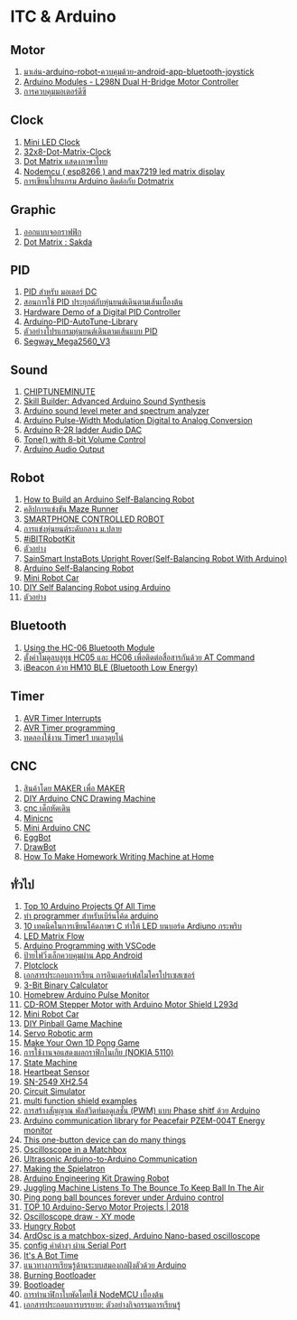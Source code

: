 # ITC & Arduino

<h2>Motor </h2>
<ol>
  <li> <a href="http://thaiopensource.org/%E0%B8%A1%E0%B8%B2%E0%B9%80%E0%B8%A5%E0%B9%88%E0%B8%99-arduino-robot-%E0%B8%84%E0%B8%A7%E0%B8%9A%E0%B8%84%E0%B8%B8%E0%B8%A1%E0%B8%94%E0%B9%89%E0%B8%A7%E0%B8%A2-android-app-bluetooth-joystick-%E0%B8%81/">มาเล่น-arduino-robot-ควบคุมด้วย-android-app-bluetooth-joystick</a></li>
  <li> <a href="https://www.instructables.com/id/Arduino-Modules-L298N-Dual-H-Bridge-Motor-Controll/">Arduino Modules - L298N Dual H-Bridge Motor Controller</a></li>
  <li> <a href="https://www.ioxhop.com/article/99/%E0%B8%81%E0%B8%B2%E0%B8%A3%E0%B8%84%E0%B8%A7%E0%B8%9A%E0%B8%84%E0%B8%B8%E0%B8%A1%E0%B8%A1%E0%B8%AD%E0%B9%80%E0%B8%95%E0%B8%AD%E0%B8%A3%E0%B9%8C%E0%B8%94%E0%B8%B5%E0%B8%8B%E0%B8%B5?fbclid=IwAR0JKo-iTfs7XFO-1knfLJhEn0jcEHd5qx_mcj1P0ApHWc4cyECSUgx-NSw">การควบคุมมอเตอร์ดีซี</a></li>  

</ol>  

<h2>Clock </h2>
<ol>
    <li> <a href="https://123led.wordpress.com/mini-led-clock/">Mini LED Clock</a></li>
    <li> <a href="https://github.com/ioxhop/32x8-Dot-Matrix-Clock/tree/master/Clock_ESP8266">32x8-Dot-Matrix-Clock</a></li>  
    <li> <a href="https://www.youtube.com/user/mrcybero/search?query=DOT">Dot Matrix แสดงภาษาไทย</a></li>
    <li> <a href="https://www.youtube.com/watch?v=dzuMXUQwKx8&feature=youtu.be">Nodemcu ( esp8266 ) and max7219 led matrix display</a></li>  
    <li> <a href="https://www.youtube.com/watch?v=GjYIhbgLgCc">การเขียนโปรแกรม Arduino ติดต่อกับ Dotmatrix</a></li>  
</ol>    

<h2>Graphic </h2>
<ol>
    <li> <a href="https://www.facebook.com/groups/arduino.thai/permalink/3079294805446609/">ออกแบบจอกราฟฟิก</a></li>  
    <li> <a href="https://www.facebook.com/groups/arduino.thai/permalink/3443815432327876/">Dot Matrix : Sakda </a></li>    
</ol>  

<h2>PID </h2>
<ol>
    <li> <a href="https://medium.com/@waratep/pid-%E0%B8%AA%E0%B8%B3%E0%B8%AB%E0%B8%A3%E0%B8%B1%E0%B8%9A-%E0%B8%A1%E0%B8%AD%E0%B9%80%E0%B8%95%E0%B8%AD%E0%B8%A3%E0%B9%8C-dc-8014f79b5a7d">PID สำหรับ มอเตอร์ DC</a></li>
    <li> <a href="https://www.youtube.com/watch?v=zVbqXbINK68">สอนการใช้ PID ประยุกต์กับหุ่นยนต์เดินตามเส้นเบื้องต้น</a></li>
    <li> <a href="https://www.youtube.com/watch?v=fusr9eTceEo">Hardware Demo of a Digital PID Controller</a></li>
    <li> <a href="https://github.com/br3ttb/Arduino-PID-AutoTune-Library">Arduino-PID-AutoTune-Library</a></li>
    <li> <a href="http://www.princebot.net/article/12/%E0%B8%95%E0%B8%B1%E0%B8%A7%E0%B8%AD%E0%B8%A2%E0%B9%88%E0%B8%B2%E0%B8%87%E0%B9%82%E0%B8%9B%E0%B8%A3%E0%B9%81%E0%B8%81%E0%B8%A3%E0%B8%A1%E0%B8%AB%E0%B8%B8%E0%B9%88%E0%B8%99%E0%B8%A2%E0%B8%99%E0%B8%95%E0%B9%8C%E0%B9%80%E0%B8%94%E0%B8%B4%E0%B8%99%E0%B8%95%E0%B8%B2%E0%B8%A1%E0%B9%80%E0%B8%AA%E0%B9%89%E0%B8%99%E0%B9%81%E0%B8%9A%E0%B8%9A-pid-%E0%B8%A2%E0%B9%89%E0%B8%B3%E0%B8%99%E0%B8%B0%E0%B8%95%E0%B8%B1%E0%B8%A7%E0%B8%AD%E0%B8%A2%E0%B9%88%E0%B8%B2%E0%B8%87-555?fbclid=IwAR2NVzwmXdKiw4FscjEYYgxv3u5igfzFLtJnnEiq31QDFzd4GaytqM1-DLo">ตัวอย่างโปรแกรมหุ่นยนต์เดินตามเส้นแบบ PID</a></li>
    <li> <a href="https://github.com/QuadTinnakon/Segway_Mega2560_V3">Segway_Mega2560_V3 </a></li>
</ol> 

<h2>Sound </h2>
<ol>
    <li> <a href="http://chiptuneminute.blogspot.com/">CHIPTUNEMINUTE </a></li>
    <li> <a href="https://makezine.com/projects/make-35/advanced-arduino-sound-synthesis/">Skill Builder: Advanced Arduino Sound Synthesis </a></li>  
    <li> <a href="https://blog.yavilevich.com/2016/08/arduino-sound-level-meter-and-spectrum-analyzer/">Arduino sound level meter and spectrum analyzer </a></li>
    <li> <a href="https://www.instructables.com/id/Arduino-Pulse-Width-Modulation-Digital-to-Analog-C/">Arduino Pulse-Width Modulation Digital to Analog Conversion </a></li>
    <li> <a href="http://pcarduino.blogspot.com/2013/11/arduino-r-2r-ladder-audio-dac.html">Arduino R-2R ladder Audio DAC </a></li>  
    <li> <a href="https://create.arduino.cc/projecthub/connornishijima/tone-with-8-bit-volume-control-no-extra-components-370c66?ref=platform&ref_id=424_recent___&offset=8">Tone() with 8-bit Volume Control </a></li>
    <li> <a href="https://www.instructables.com/id/Arduino-Audio-Output/">Arduino Audio Output</a></li>  
  </ol> 

<h2>Robot </h2>
<ol>
  <li> <a href="https://maker.pro/arduino/projects/build-arduino-self-balancing-robot/">How to Build an Arduino Self-Balancing Robot </a></li>  
  <li> <a href="https://www.facebook.com/groups/248804759327872/permalink/295699811305033/">คลิปการแข่งขัน Maze Runner </a></li>  
  <li> <a href="https://www.instructables.com/id/SMARTPHONE-CONTROLLED-ROBOT-USING-BLE-40-/?fbclid=IwAR29miQnXxocnD0syK2yWMxKFcAdHk2_vFhQHyx5Jjn3rdmpHoHi2tfVg3g">SMARTPHONE CONTROLLED ROBOT </a></li>
  <li> <a href="https://www.facebook.com/krumonrobot/videos/2779247108756002/">การแข่งหุ่นยนต์ระดับกลาง ม.ปลาย </a></li>
  <li> <a href="https://www.facebook.com/watch/?v=482581338920494">#iBITRobotKit </a></li>
  <li> <a href="https://www.facebook.com/watch/?v=289365478400888">ตัวอย่าง </a></li>  
  <li> <a href="https://www.instructables.com/id/InstaBots-Upright-Rover/">SainSmart InstaBots Upright Rover(Self-Balancing Robot With Arduino) </a></li>    
  <li> <a href="https://www.instructables.com/id/Arduino-Self-Balancing-Robot-1/?fbclid=IwAR0GhxMe6stV3ckEICx9YI5F6jkDXjyIZXFTp3wGXKFYKbfdRrUqtId0wLU">Arduino Self-Balancing Robot</a></li>      
  <li> <a href="https://www.youtube.com/watch?v=ETPhiqBqXEY&fbclid=IwAR10eX_h0YlIIHorL2tO662mTfQun0A1aRjzYKv1ebtaX-Qgm9Y03PthtLw">Mini Robot Car </a></li>    
  <li> <a href="https://circuitdigest.com/microcontroller-projects/arduino-based-self-balancing-robot?fbclid=IwAR04Ub61W0Xh3NxR3Vi8CqqGMzwj_lMzpiTOMSvCRGp4_YwMF3Khw6Lveew">DIY Self Balancing Robot using Arduino </a></li>  
  <li> <a href="https://www.facebook.com/watch/?v=289365478400888">ตัวอย่าง </a></li>    
  </ol> 
  
<h2>Bluetooth </h2>
<ol>
    <li> <a href="https://mcuoneclipse.com/2013/06/19/using-the-hc-06-bluetooth-module/">Using the HC-06 Bluetooth Module </a></li> 
    <li> <a href="https://archive.cmmakerclub.com/2016/10/micro/arduino-2/arduino-%E0%B8%95%E0%B8%B1%E0%B9%89%E0%B8%87%E0%B8%84%E0%B9%88%E0%B8%B2%E0%B9%82%E0%B8%A1%E0%B8%94%E0%B8%B9%E0%B8%A5%E0%B8%9A%E0%B8%A5%E0%B8%B9%E0%B8%97%E0%B8%B9%E0%B8%98-hc05-%E0%B9%81%E0%B8%A5/">ตั้งค่าโมดูลบลูทูธ HC05 และ HC06 เพื่อติดต่อสื่อสารกันด้วย AT Command </a></li>   
    <li> <a href="http://noderedsupotsaeea.blogspot.com/2017/01/ibeacon-hm10-ble-bluetooth-low-energy.html">iBeacon ด้วย HM10 BLE (Bluetooth Low Energy)  </a></li> 
 </ol> 
 
 <h2>Timer </h2>
<ol>
    <li> <a href="http://exploreembedded.com/wiki/AVR_Timer_Interrupts">AVR Timer Interrupts  </a></li>    
    <li> <a href="https://exploreembedded.com/wiki/AVR_Timer_programming">AVR Timer programming   </a></li>    
    <li> <a href="https://menglab.blogspot.com/2018/06/timer1.html?m=1&fbclid=IwAR19pEAIHbdNqHlYlcuVS3bGg2D3Fqc9xmtM0lg5PPiOW4jM1oXkp8dGLDQ">ทดลองใช้งาน Timer1 บนอาดุยโน่   </a></li>      
</ol>   
 
<h2>CNC </h2>
<ol> 
    <li> <a href="https://www.zonemaker.com/">สินค้าโดย MAKER เพื่อ MAKER </a></li> 
    <li> <a href="https://www.instructables.com/id/DIY-Arduino-Drawing-Machine/">DIY Arduino CNC Drawing Machine </a></li> 
    <li> <a href="https://aofcnc.blogspot.com/">cnc เด็กหัดเดิน  </a></li> 
    <li> <a href="http://panmaneecnc.blogspot.com/2017/04/cnc-controller-estlcam.html">Minicnc  </a></li> 
    <li> <a href="https://create.arduino.cc/projecthub/me_zain/mini-arduino-cnc-7e4e30?ref=platform&ref_id=424_recent_30days__&offset=7">Mini Arduino CNC </a></li> 
    <li> <a href="https://www.facebook.com/watch/?v=361326701170840">EggBot </a></li>   
    <li> <a href="https://hackaday.com/2018/09/16/drawbot-badge-represents-the-cnc-world-in-badge-design/?fbclid=IwAR2vH6CknObMbmIQS4-zJtGG3SmvESfHda_eEAvmeM2Q4w30W6dAWlu2gVg">DrawBot </a></li>   
    <li> <a href="https://www.youtube.com/watch?v=nkO8--Zyl8w&fbclid=IwAR3f64QE2mOCTIzxP_FgYciMMt97FSWsZyr6h0VVZEfCqPCv75O7VAEZucU">How To Make Homework Writing Machine at Home </a></li>     
</ol>   

<h2>ทั่วไป </h2>
<ol>
    <li> <a href="https://www.youtube.com/watch?v=3p6wQm_LqMo">Top 10 Arduino Projects Of All Time </a></li>       
    <li> <a href="https://www.facebook.com/groups/arduino.thai/permalink/3117072668335489/">ทำ programmer สำหรับเบิร์นโค้ด arduino </a></li>      
    <li> <a href="https://www.facebook.com/iot.kmutnb/posts/479693739318052">10 เทคนิคในการเขียนโค้ดภาษา C ทำให้ LED บนบอร์ด Ardiuno กระพริบ </a></li>    
    <li> <a href="https://www.facebook.com/watch/?v=548443945598391">LED Matrix Flow </a></li>  
    <li> <a href="https://www.dmcinfo.com/latest-thinking/blog/id/9484/arduino-programming-with-vscode">Arduino Programming with VSCode </a></li>    
    <li> <a href="https://www.youtube.com/watch?v=NlbvbDItu1M">ป้ายไฟวิ่งเล็กควบคุมผ่าน App Android </a></li>    
    <li> <a href="https://www.youtube.com/watch?v=2DZSj8b2RGw">Plotclock </a></li>   
    <li> <a href="http://narong.ece.engr.tu.ac.th/microlab/document/index.php">เอกสารประกอบการเรียน การอินเตอร์เฟสไมโครโปรเซสเซอร์ </a></li>   
    <li> <a href="https://create.arduino.cc/projecthub/22warehamD/3-bit-binary-calculator-using-arduino-uno-e9d93b">3-Bit Binary Calculator </a></li>   
    <li> <a href="https://www.instructables.com/id/Homebrew-Arduino-Pulse-Monitor-Visualize-Your-Hear/">Homebrew Arduino Pulse Monitor </a></li>   
    <li> <a href="https://www.youtube.com/watch?v=3kZPqMbo1SY&feature=youtu.be">CD-ROM Stepper Motor with Arduino Motor Shield L293d </a></li>     
    <li> <a href="https://www.youtube.com/watch?v=ETPhiqBqXEY&feature=youtu.be">Mini Robot Car </a></li>  
    <li> <a href="https://www.facebook.com/watch/?v=1048763375276008">DIY Pinball Game Machine </a></li>  
    <li> <a href="https://www.youtube.com/watch?v=MCYJAyIXBdA">Servo Robotic arm </a></li>    
    <li> <a href="https://www.instructables.com/id/Make-Your-Own-1D-Pong-Game/">Make Your Own 1D Pong Game </a></li>  
    <li> <a href="https://www.arduitronics.com/article/61/%E0%B8%81%E0%B8%B2%E0%B8%A3%E0%B9%83%E0%B8%8A%E0%B9%89%E0%B8%87%E0%B8%B2%E0%B8%99%E0%B8%88%E0%B8%AD%E0%B9%81%E0%B8%AA%E0%B8%94%E0%B8%87%E0%B8%9C%E0%B8%A5%E0%B8%81%E0%B8%A3%E0%B8%B2%E0%B8%9F%E0%B8%B4%E0%B8%81%E0%B9%82%E0%B8%99%E0%B9%80%E0%B8%81%E0%B8%B5%E0%B8%A2-nokia-5110">การใช้งานจอแสดงผลกราฟิกโนเกีย (NOKIA 5110) </a></li>  
    <li> <a href="https://www.bloggang.com/mainblog.php?id=zol&month=12-07-2009&group=10&gblog=119">State Machine</a></li>  
    <li> <a href="https://www.elprocus.com/heartbeat-sensor-working-application/">Heartbeat Sensor </a></li>    
    <li> <a href="https://www.mcucity.com/product/864/sn-2549-xh2-54-sm-plug-terminal-spring-clamp-terminals-crimping-tool-crimping-pliers-for-d-sub-termi-2">SN-2549 XH2.54 </a></li>    
    <li> <a href="http://www.falstad.com/circuit/circuitjs.html">Circuit Simulator </a></li>  
    <li> <a href="http://arduinolearning.com/code/multi-function-shield-examples.php">multi function shield examples </a></li>    
    <li> <a href="https://eleceasy.com/t/pwm-phase-shitf-arduino/615?u=archer&fbclid=IwAR2RwIsnQVzpUj7Xgh6tUPCasMSXzszcGAkdA8LDw6l60_TX0PXP_BaTV-E">การสร้างสัญญาณ พัลส์วิดท์มอดูเลชั่น (PWM) แบบ Phase shitf ด้วย Arduino </a></li>    
    <li> <a href="https://github.com/olehs/PZEM004T?fbclid=IwAR0wEkSl6YYlXnZSZkSbzD4rrbrs5xzqeZpltDSQ3GwBxBGzI1RR3HW6MzQ">Arduino communication library for Peacefair PZEM-004T Energy monitor  </a></li>  
    <li> <a href="https://blog.arduino.cc/2018/12/10/this-one-button-device-can-do-many-things/">This one-button device can do many things </a></li>  
    <li> <a href="https://www.instructables.com/id/Oscilloscope-in-a-Matchbox-Arduino/">Oscilloscope in a Matchbox </a></li>
    <li> <a href="https://blog.arduino.cc/2018/06/01/ultrasonic-arduino-to-arduino-communication/">Ultrasonic Arduino-to-Arduino Communication </a></li>
    <li> <a href="https://www.instructables.com/id/Making-the-Spielatron-Robotic-Glockenspiel/">Making the Spielatron </a></li>
    <li> <a href="https://www.facebook.com/watch/?v=10155504756781641">Arduino Engineering Kit Drawing Robot </a></li>
    <li> <a href="https://hackaday.com/2018/07/25/juggling-machine-listens-to-the-bounce-to-keep-ball-in-the-air/?fbclid=IwAR09sVKAtq2QPv7FkyIqzEqYKvd76IFLjfITn9n_qzUtFTw4pxtOTJsQ7qI">Juggling Machine Listens To The Bounce To Keep Ball In The Air </a></li>  
    <li> <a href="https://blog.arduino.cc/2018/07/25/ping-pong-ball-bounces-forever-under-arduino-control/?fbclid=IwAR0c0LnN-ysCngc3f8WfDfq7As2XrrUlZvB2BiSD3jQuc4ENqrZyjSfCFUQ">Ping pong ball bounces forever under Arduino control </a></li>  
    <li> <a href="https://www.youtube.com/watch?v=Ogm3ITBxkL8&fbclid=IwAR012KkuiUKlJ8AWY21KX0ou5GNx-73o7uJ424pNpAdmp4BAy0eWHKk6n-k">TOP 10 Arduino-Servo Motor Projects | 2018 </a></li>  
    <li> <a href="http://www.electronoobs.com/eng_arduino_tut63.php?fbclid=IwAR09D-h0XavxAQ-vi1lUhhiHmCmAlDhEyAYamHiF4M8BOk4eMwLRMLH6BFQ">Oscilloscope draw - XY mode  </a></li>  
    <li> <a href="https://www.youtube.com/watch?v=KfP_LfUiwdc&fbclid=IwAR1gwhPs3V4jM2zdkK1OFHYs5KiXjAehDzVs3wxYUnwvPfScq5gZx_KRrEQ">Hungry Robot  </a></li>  
    <li> <a href="https://blog.arduino.cc/2018/09/19/ardosc-is-a-matchbox-sized-arduino-nano-based-oscilloscope/?fbclid=IwAR3sRk4mz2_SfvrqY1hDHchuS0GrstTrfmB9LpBQZZbCisKuFFexOXTUaLM">ArdOsc is a matchbox-sized, Arduino Nano-based oscilloscope </a></li>    
    <li> <a href="https://www.facebook.com/groups/arduino.thai/permalink/2096062827103150/">config ค่าต่างๆ ผ่าน Serial Port </a></li>    
    <li> <a href="https://www.facebook.com/watch/?v=267197853955660">It's A Bot Time </a></li>    
    <li> <a href="https://www.iot.eng.kmutnb.ac.th/pub/docs/2018/learning_with_arduino/">แนวทางการเรียนรู้ด้านระบบสมองกลฝังตัวด้วย Arduino  </a></li>      
    <li> <a href="https://www.playbotix.com/2018/12/usbasp.html?m=1&fbclid=IwAR19oOWbo67TcCTXV-H13B-9Iif_yj60Nt-ZNdVcXFQA1b1BOwEWWe1xCc8">Burning Bootloader  </a></li>    
    <li> <a href="https://www.facebook.com/groups/448555958824892/permalink/890088838004933/">Bootloader </a></li>      
    <li> <a href="https://www.youtube.com/watch?v=o9LO2ACAcVs&fbclid=IwAR18pahKUwSdsdszv9Ws3ZFV08zlY2yIhiQaGtegmCojIysbSMOfBf2nZ6g">การทำนาฬิกาใบพัดโดยใช้ NodeMCU เบื้องต้น </a></li>     
    <li> <a href="https://www.iot.eng.kmutnb.ac.th/pub/docs/electronics_and_coding_labs/?fbclid=IwAR0olp-18mgUNjyGBHrNl96v3CBcB0FYjYsLOX4Xf_4Bz4obPHVXQienISU">เอกสารประกอบการบรรยาย: ตัวอย่างกิจกรรมการเรียนรู้  </a></li>     
  </ol>    
